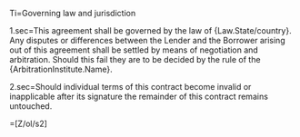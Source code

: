 Ti=Governing law and jurisdiction

1.sec=This agreement shall be governed by the law of {Law.State/country}. Any disputes or differences between the Lender and the Borrower arising out of this agreement shall be settled by means of negotiation and arbitration. Should this fail they are to be decided by the rule of the {ArbitrationInstitute.Name}.

2.sec=Should individual terms of this contract become invalid or inapplicable after its signature the remainder of this contract remains untouched.

=[Z/ol/s2]